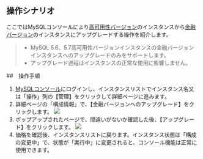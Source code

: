 ## 操作シナリオ
ここではMySQLコンソールにより[高可用性バージョン](https://intl.cloud.tencent.com/document/product/236/17136)のインスタンスから[金融バージョン](https://intl.cloud.tencent.com/document/product/236/17136)のインスタンスにアップグレードする操作を紹介します。
>
>- MySQL 5.6、5.7高可用性バージョンインスタンスの金融バージョンインスタンスへのアップグレードのみをサポートします。
>- アップグレード過程はインスタンスの正常な使用に影響しません。

##　操作手順
1. [MySQLコンソール](https://console.cloud.tencent.com/cdb)にログインし、インスタンスリストでインスタンス名又は「操作」列の【管理】をクリックして詳細ページに進みます。
2. 詳細ページの「構成情報」で、【金融バージョンへのアップグレード】をクリックします。
![](https://main.qcloudimg.com/raw/3317539eac412f04156b1a15b8a5d100.png)
3. ポップアップされたページで、間違いがないか確認した後、【アップグレード】をクリックします。
![](https://main.qcloudimg.com/raw/5b5a5a4790e9c274a695c21c0d6facb5.png)
4. 価格を確認後、インスタンスリストに戻ります。インスタンス状態は「構成の変更中」で、状態が「実行中」に変更されると、コンソール機能は正常に使用できます。

